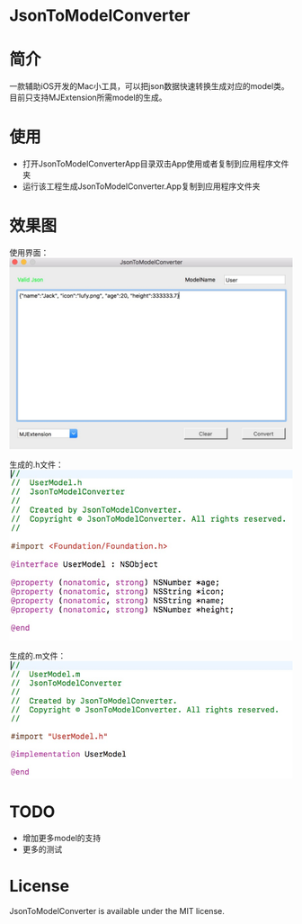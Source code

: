 # JsonToModelConverter
# 简介
一款辅助iOS开发的Mac小工具，可以把json数据快速转换生成对应的model类。目前只支持MJExtension所需model的生成。

# 使用
* 打开JsonToModelConverterApp目录双击App使用或者复制到应用程序文件夹
* 运行该工程生成JsonToModelConverter.App复制到应用程序文件夹

# 效果图
使用界面：
![](./Images/jsondemo.png)

生成的.h文件：
![](./Images/hfile.png)

生成的.m文件：
![](./Images/mfile.png)

# TODO
* 增加更多model的支持
* 更多的测试

# License
JsonToModelConverter is available under the MIT license.
